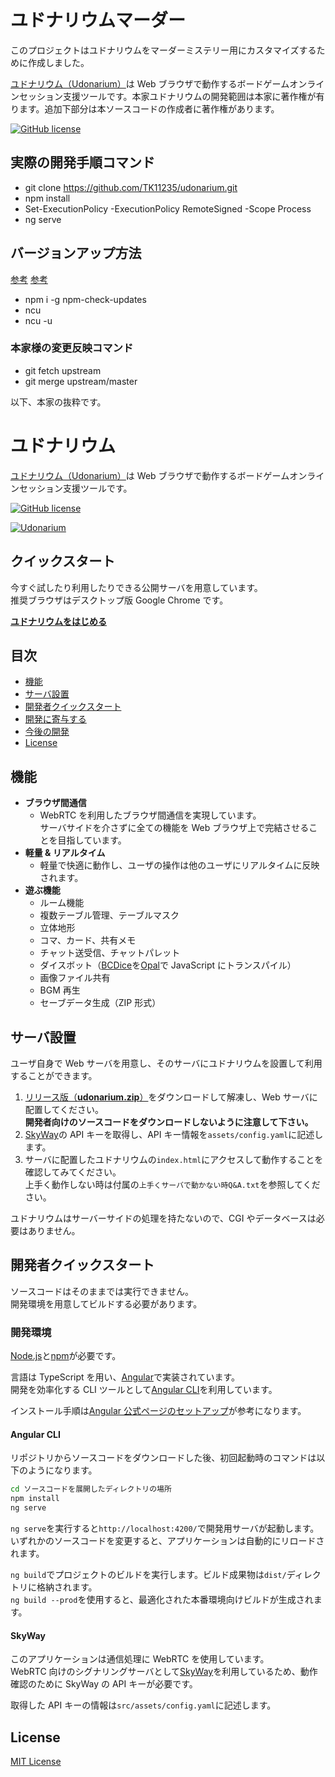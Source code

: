 # ユドナリウムマーダー

このプロジェクトはユドナリウムをマーダーミステリー用にカスタマイズするために作成しました。

[ユドナリウム（Udonarium）][1]は Web ブラウザで動作するボードゲームオンラインセッション支援ツールです。本家ユドナリウムの開発範囲は本家に著作権が有ります。追加下部分は本ソースコードの作成者に著作権があります。

[![GitHub license](https://img.shields.io/badge/license-MIT-blue.svg)](https://github.com/TK11235/udonarium/blob/master/LICENSE)

## 実際の開発手順コマンド

- git clone https://github.com/TK11235/udonarium.git
- npm install
- Set-ExecutionPolicy -ExecutionPolicy RemoteSigned -Scope Process
- ng serve

## バージョンアップ方法

[参考](https://chaika.hatenablog.com/entry/2022/12/19/083000)
[参考](https://zenn.dev/yoshii0110/articles/820187fd237b44)

- npm i -g npm-check-updates
- ncu
- ncu -u

### 本家様の変更反映コマンド

- git fetch upstream
- git merge upstream/master

以下、本家の抜粋です。

# ユドナリウム

[ユドナリウム（Udonarium）][1]は Web ブラウザで動作するボードゲームオンラインセッション支援ツールです。

[![GitHub license](https://img.shields.io/badge/license-MIT-blue.svg)](https://github.com/TK11235/udonarium/blob/master/LICENSE)

[![Udonarium](docs/images/ss.jpg "スクリーンショット")][1]

## クイックスタート

今すぐ試したり利用したりできる公開サーバを用意しています。  
推奨ブラウザはデスクトップ版 Google Chrome です。

[**ユドナリウムをはじめる**][1]

## 目次

- [機能](#機能)
- [サーバ設置](#サーバ設置)
- [開発者クイックスタート](#開発者クイックスタート)
- [開発に寄与する](#開発に寄与する)
- [今後の開発](#今後の開発)
- [License](#license)

## 機能

- **ブラウザ間通信**
  - WebRTC を利用したブラウザ間通信を実現しています。  
    サーバサイドを介さずに全ての機能を Web ブラウザ上で完結させることを目指しています。
- **軽量 & リアルタイム**
  - 軽量で快適に動作し、ユーザの操作は他のユーザにリアルタイムに反映されます。
- **遊ぶ機能**
  - ルーム機能
  - 複数テーブル管理、テーブルマスク
  - 立体地形
  - コマ、カード、共有メモ
  - チャット送受信、チャットパレット
  - ダイスボット（[BCDice](https://github.com/bcdice/BCDice)を[Opal](http://opalrb.com/)で JavaScript にトランスパイル）
  - 画像ファイル共有
  - BGM 再生
  - セーブデータ生成（ZIP 形式）

## サーバ設置

ユーザ自身で Web サーバを用意し、そのサーバにユドナリウムを設置して利用することができます。

1. [リリース版（**udonarium.zip**）](../../releases/latest)をダウンロードして解凍し、Web サーバに配置してください。  
   **開発者向けのソースコードをダウンロードしないように注意して下さい。**
1. [SkyWay](https://webrtc.ecl.ntt.com/)の API キーを取得し、API キー情報を`assets/config.yaml`に記述します。
1. サーバに配置したユドナリウムの`index.html`にアクセスして動作することを確認してみてください。  
   上手く動作しない時は付属の`上手くサーバで動かない時Q&A.txt`を参照してください。

ユドナリウムはサーバーサイドの処理を持たないので、CGI やデータベースは必要はありません。

## 開発者クイックスタート

ソースコードはそのままでは実行できません。  
開発環境を用意してビルドする必要があります。

### 開発環境

[Node.js](https://nodejs.org/)と[npm](https://www.npmjs.com/)が必要です。

言語は TypeScript を用い、[Angular](https://angular.io/)で実装されています。  
開発を効率化する CLI ツールとして[Angular CLI](https://github.com/angular/angular-cli)を利用しています。

インストール手順は[Angular 公式ページのセットアップ](https://angular.jp/guide/setup-local)が参考になります。

#### Angular CLI

リポジトリからソースコードをダウンロードした後、初回起動時のコマンドは以下のようになります。

```bash
cd ソースコードを展開したディレクトリの場所
npm install
ng serve
```

`ng serve`を実行すると`http://localhost:4200/`で開発用サーバが起動します。  
いずれかのソースコードを変更すると、アプリケーションは自動的にリロードされます。

`ng build`でプロジェクトのビルドを実行します。ビルド成果物は`dist/`ディレクトリに格納されます。  
`ng build --prod`を使用すると、最適化された本番環境向けビルドが生成されます。

#### SkyWay

このアプリケーションは通信処理に WebRTC を使用しています。  
WebRTC 向けのシグナリングサーバとして[SkyWay](https://webrtc.ecl.ntt.com/)を利用しているため、動作確認のために SkyWay の API キーが必要です。

取得した API キーの情報は`src/assets/config.yaml`に記述します。

## License

[MIT License](https://github.com/TK11235/udonarium/blob/master/LICENSE)

[1]: https://udonarium.app/
